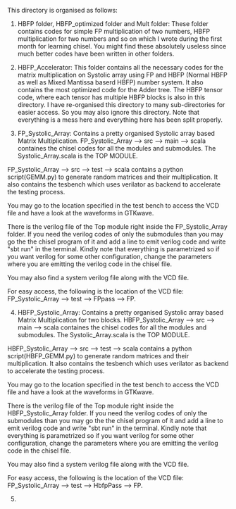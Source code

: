 This directory is organised as follows:

1. HBFP folder, HBFP_optimized folder and Mult folder: These folder contains codes for simple FP multiplication of two numbers, HBFP multiplication for two numbers and so on which I wrote during the first month for learning chisel. You might find these absolutely useless since much better codes have been written in other folders.

2. HBFP_Accelerator: This folder contains all the necessary codes for the matrix multiplication on Systolic array using FP and HBFP (Normal HBFP as well as Mixed Mantissa baserd HBFP) number system. It also contains the most optimized code for the Adder tree. The HBFP tensor code, where each tensor has multiple HBFP blocks is also in this directory. I have re-organised this directory to many sub-directories for easier access. So you may also ignore this directory. Note that everything is a mess here and everything here has been split properly. 

3. FP_Systolic_Array: 
Contains a pretty organised Systolic array based Matrix Multiplication. FP_Systolic_Array --> src --> main --> scala containes the chisel codes for all the modules and submodules. The Systolic_Array.scala is the TOP MODULE.

FP_Systolic_Array --> src --> test --> scala contains a python script(GEMM.py) to generate random matrices and their multiplication. It also contains the tesbench which uses verilator as backend to accelerate the testing process.

You may go to the location specified in the test bench to access the VCD file and have a look at the waveforms in GTKwave. 

There is the verilog file of the Top module right inside the FP_Systolic_Array folder. If you need the verilog codes of only the submodules than you may go the the chisel program of it and add a line to emit verilog code and write "sbt run" in the terminal. Kindly note that everything is parametrized so if you want verilog for some other configuration, change the parameters where you are emitting the verilog code in the chisel file.

You may also find a system verilog file along with the VCD file.

For easy access, the following is the location of the VCD file: FP_Systolic_Array --> test --> FPpass --> FP.

4. HBFP_Systolic_Array:
Contains a pretty organised Systolic array based Matrix Multiplication for two blocks. HBFP_Systolic_Array --> src --> main --> scala containes the chisel codes for all the modules and submodules. The Systolic_Array.scala is the TOP MODULE.

HBFP_Systolic_Array --> src --> test --> scala contains a python script(HBFP_GEMM.py) to generate random matrices and their multiplication. It also contains the tesbench which uses verilator as backend to accelerate the testing process.

You may go to the location specified in the test bench to access the VCD file and have a look at the waveforms in GTKwave.

There is the verilog file of the Top module right inside the HBFP_Systolic_Array folder. If you need the verilog codes of only the submodules than you may go the the chisel program of it and add a line to emit verilog code and write "sbt run" in the terminal. Kindly note that everything is parametrized so if you want verilog for some other configuration, change the parameters where you are emitting the verilog code in the chisel file.

You may also find a system verilog file along with the VCD file.

For easy access, the following is the location of the VCD file: FP_Systolic_Array --> test --> HbfpPass --> FP.

5. 

